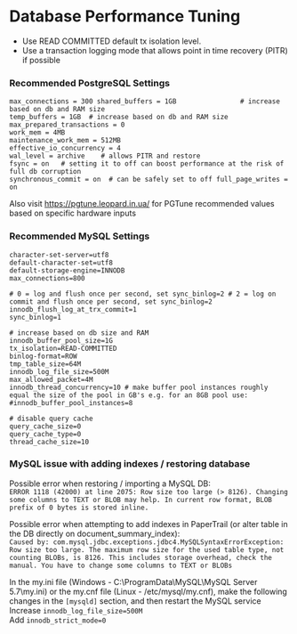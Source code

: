 # Database Performance Tuning

-   Use READ COMMITTED default tx isolation level.
-   Use a transaction logging mode that allows point in time recovery
    (PITR) if possible

### Recommended PostgreSQL Settings

```
max_connections = 300 shared_buffers = 1GB                # increase based on db and RAM size 
temp_buffers = 1GB  # increase based on db and RAM size 
max_prepared_transactions = 0 
work_mem = 4MB 
maintenance_work_mem = 512MB
effective_io_concurrency = 4     
wal_level = archive    # allows PITR and restore 
fsync = on   # setting it to off can boost performance at the risk of full db corruption
synchronous_commit = on  # can be safely set to off full_page_writes = on
```

Also visit https://pgtune.leopard.in.ua/ for PGTune recommended values based on specific hardware inputs

### Recommended MySQL Settings

```
character-set-server=utf8
default-character-set=utf8
default-storage-engine=INNODB
max_connections=800

# 0 = log and flush once per second, set sync_binlog=2 # 2 = log on commit and flush once per second, set sync_binlog=2 
innodb_flush_log_at_trx_commit=1  
sync_binlog=1  

# increase based on db size and RAM 
innodb_buffer_pool_size=1G 
tx_isolation=READ-COMMITTED
binlog-format=ROW  
tmp_table_size=64M 
innodb_log_file_size=500M 
max_allowed_packet=4M  
innodb_thread_concurrency=10 # make buffer pool instances roughly equal the size of the pool in GB's e.g. for an 8GB pool use: #innodb_buffer_pool_instances=8 

# disable query cache 
query_cache_size=0 
query_cache_type=0 
thread_cache_size=10
```

### MySQL issue with adding indexes / restoring database
Possible error when restoring / importing a MySQL DB:<br>
`ERROR 1118 (42000) at line 2075: Row size too large (> 8126). Changing some columns to TEXT or BLOB may help. In current row format, BLOB prefix of 0 bytes is stored inline.`

Possible error when attempting to add indexes in PaperTrail (or alter table in the DB directly on document_summary_index):<br>
`Caused by: com.mysql.jdbc.exceptions.jdbc4.MySQLSyntaxErrorException: Row size too large. The maximum row size for the used table type, not counting BLOBs, is 8126. This includes storage overhead, check the manual. You have to change some columns to TEXT or BLOBs`

In the my.ini file (Windows - C:\ProgramData\MySQL\MySQL Server 5.7\my.ini) or the my.cnf file (Linux - /etc/mysql/my.cnf), make the following changes in the `[mysqld]` section, and then restart the MySQL service<br>
Increase `innodb_log_file_size=500M`<br>
Add `innodb_strict_mode=0`
